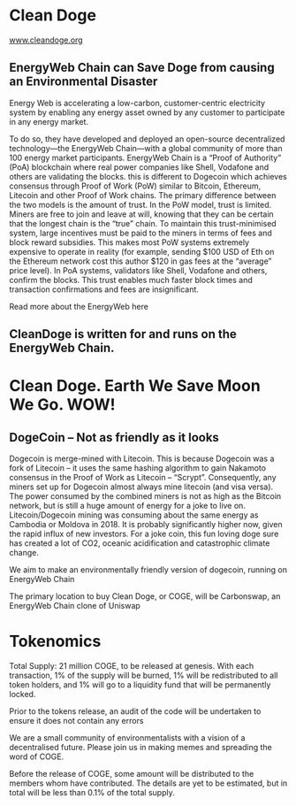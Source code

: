 # Clean Doge 
 
 www.cleandoge.org

## EnergyWeb Chain can Save Doge from causing an Environmental Disaster

Energy Web is accelerating a low-carbon, customer-centric electricity system by enabling any energy asset owned by any customer to participate in any energy market.

To do so, they have developed and deployed an open-source decentralized technology—the EnergyWeb Chain—with a global community of more than 100 energy market participants. EnergyWeb Chain is a “Proof of Authority” (PoA) blockchain where real power companies like Shell, Vodafone and others are validating the blocks. this is different to Dogecoin which achieves consensus through Proof of Work (PoW) similar to Bitcoin, Ethereum, Litecoin and other Proof of Work chains. The primary difference between the two models is the amount of trust. In the PoW model, trust is limited. Miners are free to join and leave at will, knowing that they can be certain that the longest chain is the “true” chain. To maintain this trust-minimised system, large incentives must be paid to the miners in terms of fees and block reward subsidies. This makes most PoW systems extremely expensive to operate in reality (for example, sending $100 USD of Eth on the Ethereum network cost this author $120 in gas fees at the “average” price level). In PoA systems, validators like Shell, Vodafone and others, confirm the blocks. This trust enables much faster block times and transaction confirmations and fees are insignificant.

Read more about the EnergyWeb here

## CleanDoge is written for and runs on the EnergyWeb Chain.


# Clean Doge. Earth We Save Moon We Go. WOW!
## DogeCoin – Not as friendly as it looks

Dogecoin is merge-mined with Litecoin. This is because Dogecoin was a fork of Litecoin – it uses the same hashing algorithm to gain Nakamoto consensus in the Proof of Work as Litecoin – “Scrypt”. Consequently, any miners set up for Dogecoin almost always mine litecoin (and visa versa). The power consumed by the combined miners is not as high as the Bitcoin network, but is still a huge amount of energy for a joke to live on. Litecoin/Dogecoin mining was consuming about the same energy as Cambodia or Moldova in 2018. It is probably significantly higher now, given the rapid influx of new investors. For a joke coin, this fun loving doge sure has created a lot of CO2, oceanic acidification and catastrophic climate change.

We aim to make an environmentally friendly version of dogecoin, running on EnergyWeb Chain


The primary location to buy Clean Doge, or COGE, will be Carbonswap, an EnergyWeb Chain clone of Uniswap

# Tokenomics

Total Supply: 21 million COGE, to be released at genesis. With each transaction, 1% of the supply will be burned, 1% will be redistributed to all token holders, and 1% will go to a liquidity fund that will be permanently locked.

Prior to the tokens release, an audit of the code will be undertaken to ensure it does not contain any errors

We are a small community of environmentalists with a vision of a decentralised future. Please join us in making memes and spreading the word of COGE.

Before the release of COGE, some amount will be distributed to the members whom have contributed. The details are yet to be estimated, but in total will be less than 0.1% of the total supply.
